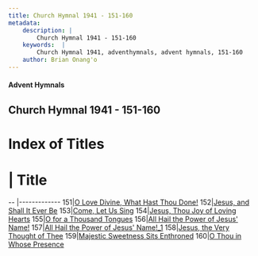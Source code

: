 ```yaml
---
title: Church Hymnal 1941 - 151-160
metadata:
    description: |
        Church Hymnal 1941 - 151-160
    keywords:  |
        Church Hymnal 1941, adventhymnals, advent hymnals, 151-160
    author: Brian Onang'o
---
```


#### Advent Hymnals
## Church Hymnal 1941 - 151-160

# Index of Titles
# | Title                        
-- |-------------
151|[O Love Divine, What Hast Thou Done!](/church-hymnal/101-200/151-160/O-Love-Divine,-What-Hast-Thou-Done!)
152|[Jesus, and Shall It Ever Be](/church-hymnal/101-200/151-160/Jesus,-and-Shall-It-Ever-Be)
153|[Come, Let Us Sing](/church-hymnal/101-200/151-160/Come,-Let-Us-Sing)
154|[Jesus, Thou Joy of Loving Hearts](/church-hymnal/101-200/151-160/Jesus,-Thou-Joy-of-Loving-Hearts)
155|[O for a Thousand Tongues](/church-hymnal/101-200/151-160/O-for-a-Thousand-Tongues)
156|[All Hail the Power of Jesus' Name!](/church-hymnal/101-200/151-160/All-Hail-the-Power-of-Jesus'-Name!)
157|[All Hail the Power of Jesus' Name!_1](/church-hymnal/101-200/151-160/All-Hail-the-Power-of-Jesus'-Name!_1)
158|[Jesus, the Very Thought of Thee](/church-hymnal/101-200/151-160/Jesus,-the-Very-Thought-of-Thee)
159|[Majestic Sweetness Sits Enthroned](/church-hymnal/101-200/151-160/Majestic-Sweetness-Sits-Enthroned)
160|[O Thou in Whose Presence](/church-hymnal/101-200/151-160/O-Thou-in-Whose-Presence)